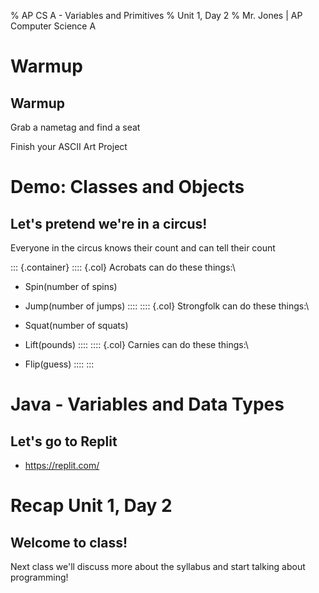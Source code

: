 % AP CS A - Variables and Primitives
% Unit 1, Day 2
% Mr. Jones | AP Computer Science A


# Warmup

## Warmup
Grab a nametag and find a seat

Finish your ASCII Art Project




# Demo: Classes and Objects

## Let's pretend we're in a circus!
Everyone in the circus knows their count and can tell their count

::: {.container}
:::: {.col}
Acrobats can do these things:\

- Spin(number of spins)
- Jump(number of jumps)
::::
:::: {.col}
Strongfolk can do these things:\

- Squat(number of squats)
- Lift(pounds)
::::
:::: {.col}
Carnies can do these things:\

- Flip(guess)
::::
:::

# Java - Variables and Data Types

## Let's go to Replit
- https://replit.com/

# Recap Unit 1, Day 2

## Welcome to class!
Next class we'll discuss more about the syllabus and start talking about programming!